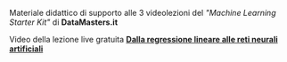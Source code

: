 Materiale didattico di supporto alle 3 videolezioni del *"Machine Learning Starter Kit"* di **DataMasters.it**    
    

Video della lezione live gratuita **[Dalla regressione lineare alle reti neurali artificiali](https://www.youtube.com/watch?v=dHii0MG7FRw)**

